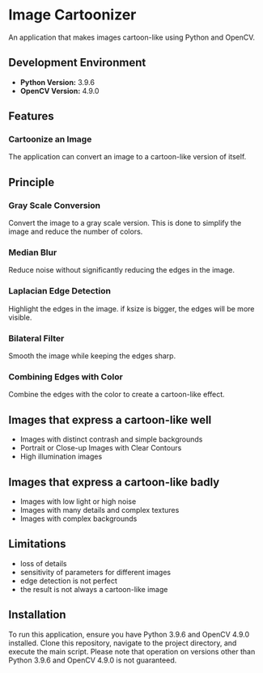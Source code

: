 # Image Cartoonizer

An application that makes images cartoon-like using Python and OpenCV.

## Development Environment
- **Python Version:** 3.9.6
- **OpenCV Version:** 4.9.0

## Features

### Cartoonize an Image
The application can convert an image to a cartoon-like version of itself.

## Principle

### Gray Scale Conversion
Convert the image to a gray scale version. This is done to simplify the image and reduce the number of colors.

### Median Blur
Reduce noise without significantly reducing the edges in the image.

### Laplacian Edge Detection
Highlight the edges in the image.
if ksize is bigger, the edges will be more visible.

### Bilateral Filter
Smooth the image while keeping the edges sharp.

### Combining Edges with Color
Combine the edges with the color to create a cartoon-like effect.

## Images that express a cartoon-like well
- Images with distinct contrash and simple backgrounds
- Portrait or Close-up Images with Clear Contours
- High illumination images

## Images that express a cartoon-like badly
- Images with low light or high noise
- Images with many details and complex textures
- Images with complex backgrounds

## Limitations
- loss of details
- sensitivity of parameters for different images
- edge detection is not perfect
- the result is not always a cartoon-like image

## Installation

To run this application, ensure you have Python 3.9.6 and OpenCV 4.9.0 installed. Clone this repository, navigate to the project directory, and execute the main script. Please note that operation on versions other than Python 3.9.6 and OpenCV 4.9.0 is not guaranteed.
